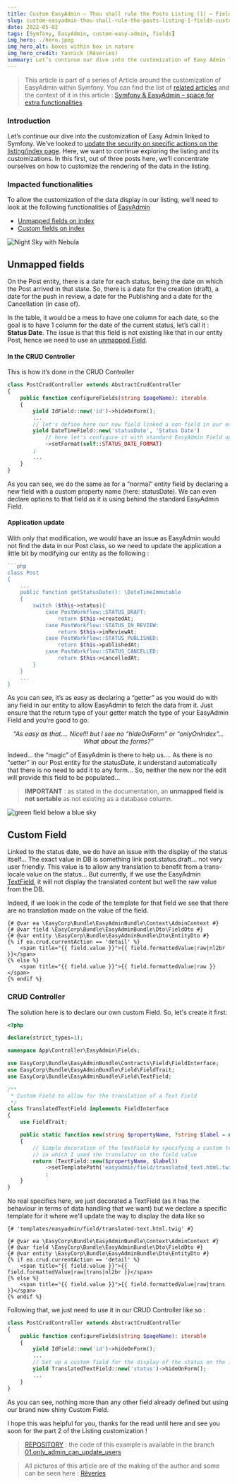 ```yaml
---
title: Custom EasyAdmin – Thou shall rule the Posts Listing (1) – Fields customization
slug: custom-easyadmin-thou-shall-rule-the-posts-listing-1-fields-customization
date: 2022-05-02
tags: [Symfony, EasyAdmin, custom-easy-admin, fields]
img_hero: ./hero.jpeg
img_hero_alt: boxes within box in nature
img_hero_credit: Yannick (Rêveries)
summary: Let’s continue our dive into the customization of Easy Admin linked to Symfony. We’ve looked at update security on specific actions on the listing/index page. Here, we want to continue exploring the listing and its customizations. In this first, out of three posts here, we’ll concentrate ourselves on how to customize the rendering of the data in the listing.
---
```


> This article is part of a series of Article around the customization of EasyAdmin within Symfony. You can find the list of [related articles](/blog/tags/custom-easy-admin) and the context of it in this article : [Symfony & EasyAdmin – space for extra functionalities](/blog/symfony-easyadmin-space-for-extra-functionalities)

### Introduction

Let’s continue our dive into the customization of Easy Admin linked to Symfony. We’ve looked to [update the security on specific actions on the listing/index page](/blog/only-admins-can-update-users). Here, we want to continue exploring the listing and its customizations.
In this first, out of three posts here, we’ll concentrate ourselves on how to customize the rendering of the data in the listing.

### Impacted functionalities

To allow the customization of the data display in our listing, we’ll need to look at the following functionalities of [EasyAdmin](https://symfony.com/bundles/EasyAdminBundle/current/index.html)

- [Unmapped fields on index](#unmapped-fields)
- [Custom fields on index](#custom-fields)

![Night Sky with Nebula](./sky.jpg)

## <a name="unmapped-fields"></a>Unmapped fields

On the Post entity, there is a date for each status, being the date on which the Post arrived in that state. So, there is a date for the creation (draft), a date for the push in review, a date for the Publishing and a date for the Cancellation (in case of).

In the table, it would be a mess to have one column for each date, so the goal is to have 1 column for the date of the current status, let’s call it : **Status Date**. The issue is that this field is not existing like that in our entity Post, hence we need to use an [unmapped Field](https://symfony.com/bundles/EasyAdminBundle/current/fields.html#unmapped-fields).

#### In the CRUD Controller

This is how it’s done in the CRUD Controller

```php
class PostCrudController extends AbstractCrudController
{
    public function configureFields(string $pageName): iterable
    {
        yield IdField::new('id')->hideOnForm();
        ...
        // let's define here our new field linked a non-field in our entity
        yield DateTimeField::new('statusDate', 'Status Date')
            // here let's configure it with standard EasyAdmin Field options
            ->setFormat(self::STATUS_DATE_FORMAT)
        ;
        ...
    }
}
```

As you can see, we do the same as for a “normal” entity field by declaring a new field with a custom property name (here: statusDate). We can even declare options to that field as it is using behind the standard EasyAdmin Field.

#### Application update

With only that modification, we would have an issue as EasyAdmin would not find the data in our Post class, so we need to update the application a little bit by modifying our entity as the following :

````php
```php
class Post
{
    ...
    public function getStatusDate(): \DateTimeImmutable
    {
        switch ($this->status){
            case PostWorkflow::STATUS_DRAFT:
                return $this->createdAt;
            case PostWorkflow::STATUS_IN_REVIEW:
                return $this->inReviewAt;
            case PostWorkflow::STATUS_PUBLISHED:
                return $this->publishedAt;
            case PostWorkflow::STATUS_CANCELLED:
                return $this->cancelledAt;
        }
    }
    ...
}
````

As you can see, it’s as easy as declaring a “getter” as you would do with any field in our entity to allow EasyAdmin to fetch the data from it. Just ensure that the return type of your getter match the type of your EasyAdmin Field and you’re good to go.

<p style="text-align: center; font-style: italic">“As easy as that…. Nice!!! but I see no “hideOnForm” or “onlyOnIndex”… What about the forms?”</p>

Indeed… the “magic” of EasyAdmin is there to help us…. As there is no “setter” in our Post entity for the statusDate, it understand automatically that there is no need to add it to any form… So, neither the new nor the edit will provide this field to be populated…

> **IMPORTANT** : as stated in the documentation, an **unmapped field is not sortable** as not existing as a database column.

![green field below a blue sky](./field.jpg)

## <a name="custom-fields"></a> Custom Field

Linked to the status date, we do have an issue with the display of the status itself… The exact value in DB is something link post.status.draft… not very user friendly.
This value is to allow any translation to benefit from a trans-locale value on the status… But currently, if we use the EasyAdmin [TextField](https://symfony.com/bundles/EasyAdminBundle/current/fields/TextField.html), it will not display the translated content but well the raw value from the DB.

Indeed, if we look in the code of the template for that field we see that there are no translation made on the value of the field.

```twig
{# @var ea \EasyCorp\Bundle\EasyAdminBundle\Context\AdminContext #}
{# @var field \EasyCorp\Bundle\EasyAdminBundle\Dto\FieldDto #}
{# @var entity \EasyCorp\Bundle\EasyAdminBundle\Dto\EntityDto #}
{% if ea.crud.currentAction == 'detail' %}
    <span title="{{ field.value }}">{{ field.formattedValue|raw|nl2br }}</span>
{% else %}
    <span title="{{ field.value }}">{{ field.formattedValue|raw }}</span>
{% endif %}
```

### CRUD Controller

The solution here is to declare our own custom Field. So, let's create it first:

```php
<?php

declare(strict_types=1);

namespace App\Controller\EasyAdmin\Fields;

use EasyCorp\Bundle\EasyAdminBundle\Contracts\Field\FieldInterface;
use EasyCorp\Bundle\EasyAdminBundle\Field\FieldTrait;
use EasyCorp\Bundle\EasyAdminBundle\Field\TextField;

/**
 * Custom Field to allow for the translation of a Text Field
 */
class TranslatedTextField implements FieldInterface
{
    use FieldTrait;

    public static function new(string $propertyName, ?string $label = null): TextField
    {
        // Simple decoration of the TextField by specifying a custom template
        // in which I used the translator on the field value
        return (TextField::new($propertyName, $label))
            ->setTemplatePath('easyadmin/field/translated_text.html.twig')
            ;
    }
}
```

No real specifics here, we just decorated a TextField (as it has the behaviour in terms of data handling that we want) but we declare a specific template for it where we’ll update the way to display the data like so

```twig
{# 'templates/easyadmin/field/translated-text.html.twig' #}

{# @var ea \EasyCorp\Bundle\EasyAdminBundle\Context\AdminContext #}
{# @var field \EasyCorp\Bundle\EasyAdminBundle\Dto\FieldDto #}
{# @var entity \EasyCorp\Bundle\EasyAdminBundle\Dto\EntityDto #}
{% if ea.crud.currentAction == 'detail' %}
    <span title="{{ field.value }}">{{ field.formattedValue|raw|trans|nl2br }}</span>
{% else %}
    <span title="{{ field.value }}">{{ field.formattedValue|raw|trans }}</span>
{% endif %}
```

Following that, we just need to use it in our CRUD Controller like so :

```php
class PostCrudController extends AbstractCrudController
{
    public function configureFields(string $pageName): iterable
    {
        yield IdField::new('id')->hideOnForm();
        ...
        // Set up a custom field for the display of the status on the index
        yield TranslatedTextField::new('status')->hideOnForm();
        ...
    }
}
```

As you can see, nothing more than any other field already defined but using our brand new shiny Custom Field.

I hope this was helpful for you, thanks for the read until here and see you soon for the part 2 of the Listing customization !

> [REPOSITORY](https://github.com/yalit/custom-easy-admin) : the code of this example is available in the branch [01.only_admin_can_update_users](https://github.com/yalit/custom-easy-admin/blob/01.only_admin_can_update_users/src/Controller/EasyAdmin/PostCrudController.php)

> All pictures of this article are of the making of the author and some can be seen here : [Rêveries](/reveries)
